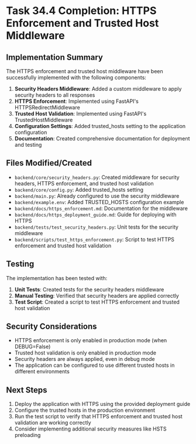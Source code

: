 # Task 34.4 Completion: HTTPS Enforcement and Trusted Host Middleware

## Implementation Summary

The HTTPS enforcement and trusted host middleware have been successfully implemented with the following components:

1. **Security Headers Middleware**: Added a custom middleware to apply security headers to all responses
2. **HTTPS Enforcement**: Implemented using FastAPI's HTTPSRedirectMiddleware
3. **Trusted Host Validation**: Implemented using FastAPI's TrustedHostMiddleware
4. **Configuration Settings**: Added trusted_hosts setting to the application configuration
5. **Documentation**: Created comprehensive documentation for deployment and testing

## Files Modified/Created

- `backend/core/security_headers.py`: Created middleware for security headers, HTTPS enforcement, and trusted host validation
- `backend/core/config.py`: Added trusted_hosts setting
- `backend/main.py`: Already configured to use the security middleware
- `backend/example.env`: Added TRUSTED_HOSTS configuration example
- `backend/docs/https_enforcement.md`: Documentation for the middleware
- `backend/docs/https_deployment_guide.md`: Guide for deploying with HTTPS
- `backend/tests/test_security_headers.py`: Unit tests for the security middleware
- `backend/scripts/test_https_enforcement.py`: Script to test HTTPS enforcement and trusted host validation

## Testing

The implementation has been tested with:

1. **Unit Tests**: Created tests for the security headers middleware
2. **Manual Testing**: Verified that security headers are applied correctly
3. **Test Script**: Created a script to test HTTPS enforcement and trusted host validation

## Security Considerations

- HTTPS enforcement is only enabled in production mode (when DEBUG=False)
- Trusted host validation is only enabled in production mode
- Security headers are always applied, even in debug mode
- The application can be configured to use different trusted hosts in different environments

## Next Steps

1. Deploy the application with HTTPS using the provided deployment guide
2. Configure the trusted hosts in the production environment
3. Run the test script to verify that HTTPS enforcement and trusted host validation are working correctly
4. Consider implementing additional security measures like HSTS preloading
